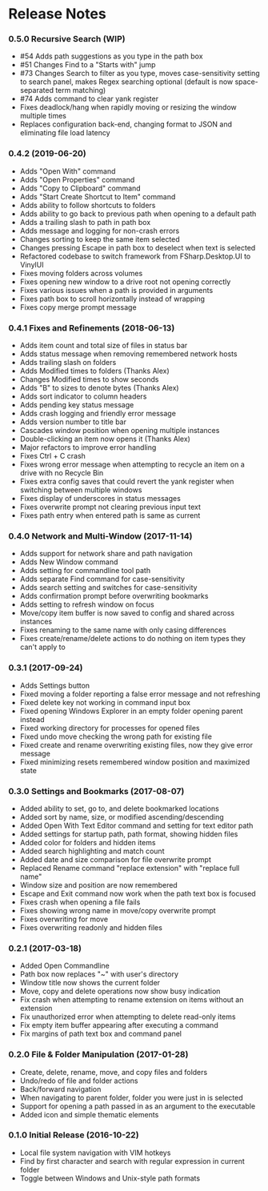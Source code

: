 # Release Notes

### 0.5.0  Recursive Search (WIP)
- #54 Adds path suggestions as you type in the path box
- #51 Changes Find to a "Starts with" jump
- #73 Changes Search to filter as you type, moves case-sensitivity setting to search panel, makes Regex searching
  optional (default is now space-separated term matching)
- #74 Adds command to clear yank register
- Fixes deadlock/hang when rapidly moving or resizing the window multiple times
- Replaces configuration back-end, changing format to JSON and eliminating file load latency

### 0.4.2  (2019-06-20)
- Adds "Open With" command
- Adds "Open Properties" command
- Adds "Copy to Clipboard" command
- Adds "Start Create Shortcut to Item" command
- Adds ability to follow shortcuts to folders
- Adds ability to go back to previous path when opening to a default path
- Adds a trailing slash to path in path box
- Adds message and logging for non-crash errors
- Changes sorting to keep the same item selected
- Changes pressing Escape in path box to deselect when text is selected
- Refactored codebase to switch framework from FSharp.Desktop.UI to VinylUI
- Fixes moving folders across volumes
- Fixes opening new window to a drive root not opening correctly
- Fixes various issues when a path is provided in arguments
- Fixes path box to scroll horizontally instead of wrapping
- Fixes copy merge prompt message

### 0.4.1  Fixes and Refinements (2018-06-13)
- Adds item count and total size of files in status bar
- Adds status message when removing remembered network hosts
- Adds trailing slash on folders
- Adds Modified times to folders (Thanks Alex)
- Changes Modified times to show seconds
- Adds "B" to sizes to denote bytes (Thanks Alex)
- Adds sort indicator to column headers
- Adds pending key status message
- Adds crash logging and friendly error message
- Adds version number to title bar
- Cascades window position when opening multiple instances
- Double-clicking an item now opens it (Thanks Alex)
- Major refactors to improve error handling
- Fixes Ctrl + C crash
- Fixes wrong error message when attempting to recycle an item on a drive with no Recycle Bin
- Fixes extra config saves that could revert the yank register when switching between multiple windows
- Fixes display of underscores in status messages
- Fixes overwrite prompt not clearing previous input text
- Fixes path entry when entered path is same as current

### 0.4.0  Network and Multi-Window (2017-11-14)
- Adds support for network share and path navigation
- Adds New Window command
- Adds setting for commandline tool path
- Adds separate Find command for case-sensitivity
- Adds search setting and switches for case-sensitivity
- Adds confirmation prompt before overwriting bookmarks
- Adds setting to refresh window on focus
- Move/copy item buffer is now saved to config and shared across instances
- Fixes renaming to the same name with only casing differences
- Fixes create/rename/delete actions to do nothing on item types they can't apply to

### 0.3.1  (2017-09-24)
- Adds Settings button
- Fixed moving a folder reporting a false error message and not refreshing
- Fixed delete key not working in command input box
- Fixed opening Windows Explorer in an empty folder opening parent instead
- Fixed working directory for processes for opened files 
- Fixed undo move checking the wrong path for existing file
- Fixed create and rename overwriting existing files, now they give error message
- Fixed minimizing resets remembered window position and maximized state

### 0.3.0  Settings and Bookmarks (2017-08-07)
- Added ability to set, go to, and delete bookmarked locations
- Added sort by name, size, or modified ascending/descending
- Added Open With Text Editor command and setting for text editor path
- Added settings for startup path, path format, showing hidden files
- Added color for folders and hidden items
- Added search highlighting and match count
- Added date and size comparison for file overwrite prompt
- Replaced Rename command "replace extension" with "replace full name"
- Window size and position are now remembered
- Escape and Exit command now work when the path text box is focused
- Fixes crash when opening a file fails
- Fixes showing wrong name in move/copy overwrite prompt
- Fixes overwriting for move
- Fixes overwriting readonly and hidden files

### 0.2.1  (2017-03-18)
- Added Open Commandline
- Path box now replaces "~" with user's directory
- Window title now shows the current folder
- Move, copy and delete operations now show busy indication
- Fix crash when attempting to rename extension on items without an extension
- Fix unauthorized error when attempting to delete read-only items
- Fix empty item buffer appearing after executing a command
- Fix margins of path text box and command panel

### 0.2.0  File & Folder Manipulation (2017-01-28)
- Create, delete, rename, move, and copy files and folders
- Undo/redo of file and folder actions
- Back/forward navigation
- When navigating to parent folder, folder you were just in is selected
- Support for opening a path passed in as an argument to the executable
- Added icon and simple thematic elements

### 0.1.0  Initial Release (2016-10-22)
- Local file system navigation with VIM hotkeys
- Find by first character and search with regular expression in current folder
- Toggle between Windows and Unix-style path formats
